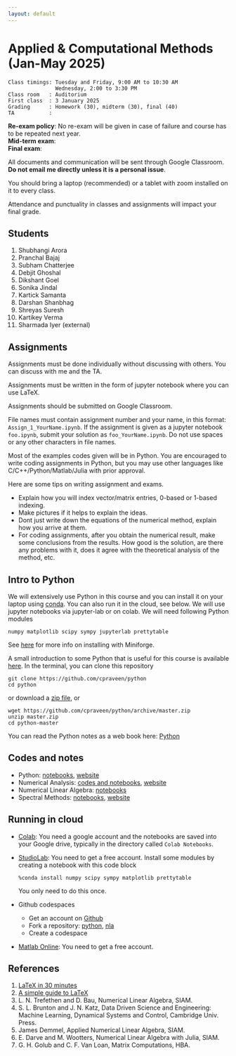 ```yaml
---
layout: default
---
```


# Applied & Computational Methods (Jan-May 2025)

```text
Class timings: Tuesday and Friday, 9:00 AM to 10:30 AM  
               Wednesday, 2:00 to 3:30 PM
Class room   : Auditorium  
First class  : 3 January 2025  
Grading      : Homework (30), midterm (30), final (40)  
TA           :   
```

**Re-exam policy**: No re-exam will be given in case of failure and course has to be repeated next year.  
**Mid-term exam**:  
**Final exam**:

All documents and communication will be sent through Google Classroom. **Do not email me directly unless it is a personal issue**. 

You should bring a laptop (recommended) or a tablet with zoom installed on it to every class.

Attendance and punctuality in classes and assignments will impact your final grade.

## Students

1. Shubhangi Arora
1. Pranchal Bajaj
1. Subham Chatterjee
1. Debjit Ghoshal
1. Dikshant Goel
1. Sonika Jindal
1. Kartick Samanta
1. Darshan Shanbhag
1. Shreyas Suresh
1. Kartikey Verma
1. Sharmada Iyer (external)

## Assignments

Assignments must be done individually without discussing with others. You can discuss with me and the TA.

Assignments must be written in the form of jupyter notebook where you can use LaTeX.

Assignments should be submitted on Google Classroom.

File names must contain assignment number and your name, in this format: `Assign_1_YourName.ipynb`. If the assignment is given as a jupyter notebook `foo.ipynb`, submit your solution as `foo_YourName.ipynb`. Do not use spaces or any other characters in file names.

Most of the examples codes given will be in Python. You are encouraged to write coding assignments in Python, but you may use other languages like C/C++/Python/Matlab/Julia with prior approval.

Here are some tips on writing assignment and exams.

* Explain how you will index vector/matrix entries, 0-based or 1-based indexing. 
* Make pictures if it helps to explain the ideas.
* Dont just write down the equations of the numerical method, explain how you arrive at them.
* For coding assignments, after you obtain the numerical result, make some conclusions from the results. How good is the solution, are there any problems with it, does it agree with the theoretical analysis of the method, etc.

## Intro to Python

We will extensively use Python in this course and you can install it on your laptop using [conda](https://github.com/conda-forge/miniforge). You can also run it in the cloud, see below. We will use jupyter notebooks via jupyter-lab or on colab. We will need following Python modules

```text
numpy matplotlib scipy sympy jupyterlab prettytable
```

See [here](comp/conda.html) for more info on installing with Miniforge.

A small introduction to some Python that is useful for this course is available [here](https://github.com/cpraveen/python). In the terminal, you can clone this repository

```shell
git clone https://github.com/cpraveen/python
cd python
```

or download a [zip file](https://github.com/cpraveen/python/archive/master.zip), or

```shell
wget https://github.com/cpraveen/python/archive/master.zip
unzip master.zip
cd python-master
```

You can read the Python notes as a web book here: [Python](https://cpraveen.github.io/python)

## Codes and notes

* Python: [notebooks](https://github.com/cpraveen/python), [website](https://cpraveen.github.io/python)
* Numerical Analysis: [codes and notebooks](https://www.github.com/cpraveen/na), [website](https://cpraveen.github.io/numa)
* Numerical Linear Algebra: [notebooks](https://www.github.com/cpraveen/nla)
* Spectral Methods: [notebooks](https://github.com/cpraveen/chebpy), [website](https://cpraveen.github.io/chebpy)

## Running in cloud

* [Colab](https://colab.research.google.com): You need a google account and the notebooks are saved into your Google drive, typically in the directory called `Colab Notebooks`.

* [StudioLab](https://studiolab.sagemaker.aws): You need to get a free account. Install some modules by creating a notebook with this code block

    ```shell
    %conda install numpy scipy sympy matplotlib prettytable
    ```

    You only need to do this once.

* Github codespaces
  * Get an account on [Github](https://www.github.com)
  * Fork a repository: [python](https://github.com/cpraveen/python), [nla](https://github.com/cpraveen/nla)
  * Create a codespace

* [Matlab Online](https://matlab.mathworks.com/): You need to get a free account.

## References

1. [LaTeX in 30 minutes](https://www.overleaf.com/learn/latex/Learn_LaTeX_in_30_minutes)
1. [A simple guide to LaTeX](https://latex-tutorial.com/tutorials)
1. L. N. Trefethen and D. Bau, Numerical Linear Algebra, SIAM.
1. S. L. Brunton and J. N. Katz, Data Driven Science and Engineering: Machine    Learning, Dynamical Systems and Control, Cambridge Univ. Press.
1. James Demmel, Applied Numerical Linear Algebra, SIAM.
1. E. Darve and M. Wootters, Numerical Linear Algebra with Julia, SIAM.
1. G. H. Golub and C. F. Van Loan, Matrix Computations, HBA.
